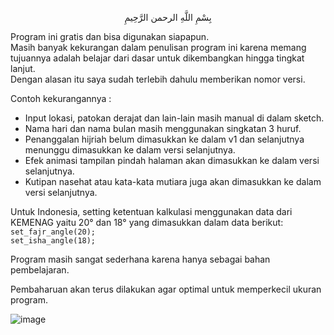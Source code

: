 <p align="center">بِسْمِ اللَّهِ الرحمن الرَّحِيمِ  </p>

Program ini gratis dan bisa digunakan siapapun.  
Masih banyak kekurangan dalam penulisan program ini karena memang tujuannya adalah belajar dari dasar untuk dikembangkan hingga tingkat lanjut.  
Dengan alasan itu saya sudah terlebih dahulu memberikan nomor versi.  
  
Contoh kekurangannya :  
- Input lokasi, patokan derajat dan lain-lain masih manual di dalam sketch.  
- Nama hari dan nama bulan masih menggunakan singkatan 3 huruf.  
- Penanggalan hijriah belum dimasukkan ke dalam v1 dan selanjutnya menunggu dimasukkan ke dalam versi selanjutnya.  
- Efek animasi tampilan pindah halaman akan dimasukkan ke dalam versi selanjutnya.  
- Kutipan nasehat atau kata-kata mutiara juga akan dimasukkan ke dalam versi selanjutnya.  
  
Untuk Indonesia, setting ketentuan kalkulasi menggunakan data dari KEMENAG yaitu 20° dan 18° yang dimasukkan dalam data berikut:  
`set_fajr_angle(20);`  
`set_isha_angle(18);`  
  
Program masih sangat sederhana karena hanya sebagai bahan pembelajaran.  

Pembaharuan akan terus dilakukan agar optimal untuk memperkecil ukuran program.
  
![image](https://github.com/chatGaPenTing/JWS-v1/assets/161785031/5d6f1150-d299-4aee-96f3-c0f0da71ec85)
